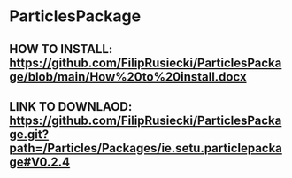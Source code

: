 # ParticlesPackage
## HOW TO INSTALL: https://github.com/FilipRusiecki/ParticlesPackage/blob/main/How%20to%20install.docx
## LINK TO DOWNLAOD: https://github.com/FilipRusiecki/ParticlesPackage.git?path=/Particles/Packages/ie.setu.particlepackage#V0.2.4
